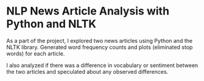 # NLP News Article Analysis with Python and NLTK

As a part of the project, I explored two news articles using Python and the NLTK library. Generated word frequency counts and plots (eliminated stop words) for each article.

I also analyzed if there was a difference in vocabulary or sentiment between the two articles and speculated about any observed differences.
